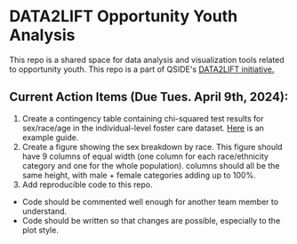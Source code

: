 # DATA2LIFT Opportunity Youth Analysis
This repo is a shared space for data analysis and visualization tools related to opportunity youth. This repo is a part of QSIDE's [DATA2LIFT initiative.](http://qsideinstitute.org/data2lift/) 

## Current Action Items (Due Tues. April 9th, 2024):
1. Create a contingency table containing chi-squared test results for sex/race/age in the individual-level foster care dataset. [Here](https://www.stratascratch.com/blog/chi-square-test-in-python-a-technical-guide/) is an example guide.
2. Create a figure showing the sex breakdown by race. This figure should have 9 columns of equal width (one column for each race/ethnicity category and one for the whole population). columns should all be the same height, with male + female categories adding up to 100\%.
3. Add reproducible code to this repo.
  - Code should be commented well enough for another team member to understand.
  - Code should be written so that changes are possible, especially to the plot style.  
